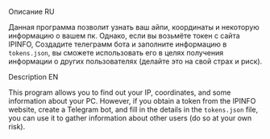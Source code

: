 Описание RU

Данная программа позволит узнать ваш айпи, координаты и некоторую информацию о вашем пк. Однако, если вы возьмёте токен с сайта IPINFO, Создадите телеграмм бота и заполните информацию в `tokens.json`, вы сможете использовать его в целях получения информации о других пользователях (делайте это на свой страх и риск).

Description EN

This program allows you to find out your IP, coordinates, and some information about your PC. However, if you obtain a token from the IPINFO website, create a Telegram bot, and fill in the details in the `tokens.json` file, you can use it to gather information about other users (do so at your own risk).
